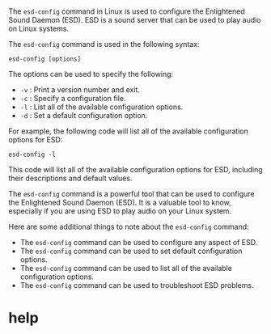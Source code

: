 # 

The `esd-config` command in Linux is used to configure the Enlightened Sound Daemon (ESD). ESD is a sound server that can be used to play audio on Linux systems.

The `esd-config` command is used in the following syntax:

```
esd-config [options]
```

The options can be used to specify the following:

* `-v` : Print a version number and exit.
* `-c` : Specify a configuration file.
* `-l` : List all of the available configuration options.
* `-d` : Set a default configuration option.

For example, the following code will list all of the available configuration options for ESD:

```
esd-config -l
```

This code will list all of the available configuration options for ESD, including their descriptions and default values.

The `esd-config` command is a powerful tool that can be used to configure the Enlightened Sound Daemon (ESD). It is a valuable tool to know, especially if you are using ESD to play audio on your Linux system.

Here are some additional things to note about the `esd-config` command:

* The `esd-config` command can be used to configure any aspect of ESD.
* The `esd-config` command can be used to set default configuration options.
* The `esd-config` command can be used to list all of the available configuration options.
* The `esd-config` command can be used to troubleshoot ESD problems.




# help 

```

```
